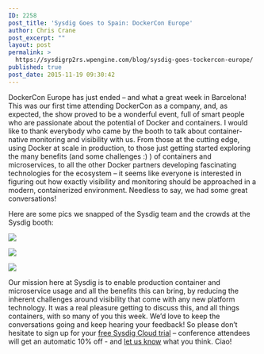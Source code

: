 ```yaml
---
ID: 2258
post_title: 'Sysdig Goes to Spain: DockerCon Europe'
author: Chris Crane
post_excerpt: ""
layout: post
permalink: >
  https://sysdigrp2rs.wpengine.com/blog/sysdig-goes-tockercon-europe/
published: true
post_date: 2015-11-19 09:30:42
---
```

DockerCon Europe has just ended – and what a great week in Barcelona! This was our first time attending DockerCon as a company, and, as expected, the show proved to be a wonderful event, full of smart people who are passionate about the potential of Docker and containers. I would like to thank everybody who came by the booth to talk about container-native monitoring and visibility with us. From those at the cutting edge, using Docker at scale in production, to those just getting started exploring the many benefits (and some challenges :) ) of containers and microservices, to all the other Docker partners developing fascinating technologies for the ecosystem – it seems like everyone is interested in figuring out how exactly visibility and monitoring should be approached in a modern, containerized environment. Needless to say, we had some great conversations! 

Here are some pics we snapped of the Sysdig team and the crowds at the Sysdig booth: 

<a href="/wp-content/uploads/2015/11/DockerConEU-Sysdig.jpg" data-rel="lightbox-0"> <img src="/wp-content/uploads/2015/11/DockerConEU-Sysdig.jpg" /></a> 

<a href="/wp-content/uploads/2015/11/DockerCon-EU-2.png" data-rel="lightbox-1"> <img src="/wp-content/uploads/2015/11/DockerCon-EU-2.png" /></a> 

<a href="/wp-content/uploads/2015/11/DockerCon-EU-team.jpg" data-rel="lightbox-2"> <img src="/wp-content/uploads/2015/11/DockerCon-EU-team.jpg" /></a> 

Our mission here at Sysdig is to enable production container and microservice usage and all the benefits this can bring, by reducing the inherent challenges around visibility that come with any new platform technology. It was a real pleasure getting to discuss this, and all things containers, with so many of you this week. We’d love to keep the conversations going and keep hearing your feedback! So please don’t hesitate to sign up for your <a href="https://sysdigrp2rs.wpengine.com/conference/" target="_blank">free Sysdig Cloud trial</a> – conference attendees will get an automatic 10% off - and <a href="https://twitter.com/sysdig" target="_blank">let us know</a> what you think. Ciao!